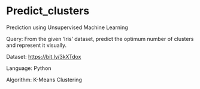 # Predict_clusters

Prediction using Unsupervised Machine Learning

Query: From the given ‘Iris’ dataset, predict the optimum number of clusters
and represent it visually.

Dataset: https://bit.ly/3kXTdox

Language: Python

Algorithm: K-Means Clustering

